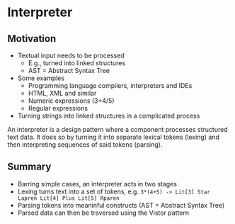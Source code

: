 # Interpreter

## Motivation

- Textual input needs to be processed
    - E.g., turned into linked structures
    - AST = Abstract Syntax Tree
- Some examples
    - Programming language compilers, interpreters and IDEs
    - HTML, XML and similar
    - Numeric expressions (3+4/5)
    - Regular expressions
- Turning strings into linked structures in a complicated process

An interpreter is a design pattern where a component processes structured text data. It does so by turning it into separate lexical tokens (lexing) and then interpreting sequences of said tokens (parsing).

## Summary

- Barring simple cases, an interpreter acts in two stages
- Lexing turns text into a set of tokens, e.g. `3*(4+5) -> Lit[3] Star Lapren Lit[4] Plus Lit[5] Rparen`
- Parsing tokens into meaninful constructs (AST = Abstract Syntax Tree)
- Parsed data can then be traversed using the Vistor pattern